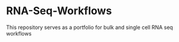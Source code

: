 # RNA-Seq-Workflows
This repository serves as a portfolio for bulk and single cell RNA seq workflows
